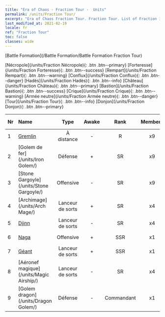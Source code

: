 ```yaml
---
title: "Era of Chaos - Fraction Tour -  Units"
permalink: /units/Fraction Tour/
excerpt: "Era of Chaos Fraction Tour. Fraction Tour. List of Fraction in Era of Chaos"
last_modified_at: 2021-02-19
locale: fr
ref: "Fraction Tour"
toc: false
classes: wide
---
```

  [Battle Formation](/Battle Formation/Battle Formation Fraction Tour)

 [Nécropole](/units/Fraction Nécropole){: .btn .btn--primary} [Forteresse](/units/Fraction Forteresse){: .btn .btn--success} [Rempart](/units/Fraction Rempart){: .btn .btn--warning} [Conflux](/units/Fraction Conflux){: .btn .btn--danger} [Hadès](/units/Fraction Hadès){: .btn .btn--info} [Château](/units/Fraction Château){: .btn .btn--primary} [Bastion](/units/Fraction Bastion){: .btn .btn--success} [Crique](/units/Fraction Crique){: .btn .btn--warning} [Armée neutre](/units/Fraction Armée neutre){: .btn .btn--danger} [Tour](/units/Fraction Tour){: .btn .btn--info} [Donjon](/units/Fraction Donjon){: .btn .btn--primary} 

  | Nr |         Name        |   Type   | Awake |    Rank   |   Members     |  Stars  |  Attack  |     HP    | Awaken Name  |
  |:---|:--------------------|:--------:|:-----:|:---------:|:-------------:|:-------:|:--------:|:---------:|:-------------|
  | 1 | [Gremlin](/units/Gremlin/) | À distance | - | R | x9 | <i class="fas fa-star"/> | 84.4 | 645 |   -   |
  | 2 | [Golem de fer](/units/Iron Golem/) | Défense | + | SR | x9 | <i class="fas fa-star"/><i class="fas fa-star"/> | 151.4 | 1850 |  Golem d'or  |
  | 3 | [Stone Gargoyle](/units/Stone Gargoyle/) | Offensive | - | SR | x9 | <i class="fas fa-star"/><i class="fas fa-star"/> | 48.0 | 300 |    |
  | 4 | [Archimage](/units/Arch Mage/) | Lanceur de sorts | + | SR | x4 | <i class="fas fa-star"/><i class="fas fa-star"/> | 54.6 | 1324 |  Archimage  |
  | 5 | [Djinn](/units/Genie/) | Lanceur de sorts | - | SR | x4 | <i class="fas fa-star"/><i class="fas fa-star"/><i class="fas fa-star"/> | 102.6 | 662 |  Génie  |
  | 6 | [Naga](/units/Naga/) | Offensive | + | SSR | x1 | <i class="fas fa-star"/><i class="fas fa-star"/><i class="fas fa-star"/> | 79.4 | 811 |  Reine Naga  |
  | 7 | [Géant](/units/Giant/) | Lanceur de sorts | + | SSR | x1 | <i class="fas fa-star"/><i class="fas fa-star"/><i class="fas fa-star"/> | 792.0 | 5431 |  Titan  |
  | 8 | [Aéronef magique](/units/Magic Airship/) | Lanceur de sorts | - | SR | x4 | <i class="fas fa-star"/><i class="fas fa-star"/><i class="fas fa-star"/> | 208.5 | 1715 |   -   |
  | 9 | [Golem dragon](/units/Dragon Golem/) | Défense | - | Commandant | x1 | <i class="fas fa-star"/><i class="fas fa-star"/><i class="fas fa-star"/> | 396.0 | 9616 |   -   |
